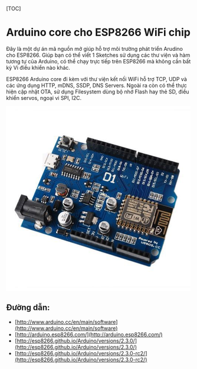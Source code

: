 [TOC]

# Arduino core cho ESP8266 WiFi chip

Đây là một dự án mã nguồn mở giúp hỗ trợ môi trường phát triển Arudino cho ESP8266. Giúp bạn có thể viết 1 Sketches sử dụng các thư viện và hàm tương tự của Arduino, có thể chạy trực tiếp trên ESP8266 mà không cần bất kỳ Vi điều khiển nào khác.

ESP8266 Arduino core đi kèm với thư viện kết nối WiFi hỗ trợ TCP, UDP và các ứng dụng HTTP, mDNS, SSDP, DNS Servers. Ngoài ra còn có thể thực hiện cập nhật OTA, sử dụng Filesystem dùng bộ nhớ Flash hay thẻ SD, điều khiển servos, ngoại vi SPI, I2C.

![ESP8266 Arduino](./images/esp8266-uno.jpg)

## Đường dẫn: 

- [http://www.arduino.cc/en/main/software](http://www.arduino.cc/en/main/software)
- [http://arduino.esp8266.com/](http://arduino.esp8266.com/)
- [http://esp8266.github.io/Arduino/versions/2.3.0/](http://esp8266.github.io/Arduino/versions/2.3.0/)
- [http://esp8266.github.io/Arduino/versions/2.3.0-rc2/](http://esp8266.github.io/Arduino/versions/2.3.0-rc2/)
